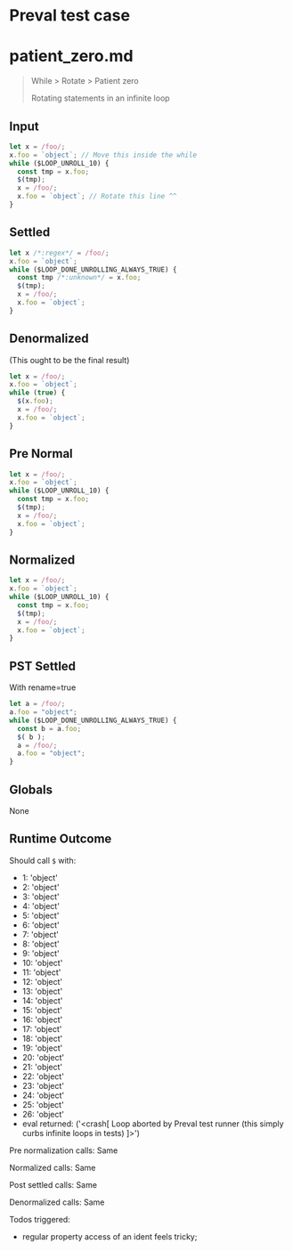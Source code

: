 # Preval test case

# patient_zero.md

> While > Rotate > Patient zero
>
> Rotating statements in an infinite loop

## Input

`````js filename=intro
let x = /foo/;
x.foo = `object`; // Move this inside the while
while ($LOOP_UNROLL_10) {
  const tmp = x.foo;
  $(tmp);
  x = /foo/;
  x.foo = `object`; // Rotate this line ^^
}
`````

## Settled


`````js filename=intro
let x /*:regex*/ = /foo/;
x.foo = `object`;
while ($LOOP_DONE_UNROLLING_ALWAYS_TRUE) {
  const tmp /*:unknown*/ = x.foo;
  $(tmp);
  x = /foo/;
  x.foo = `object`;
}
`````

## Denormalized
(This ought to be the final result)

`````js filename=intro
let x = /foo/;
x.foo = `object`;
while (true) {
  $(x.foo);
  x = /foo/;
  x.foo = `object`;
}
`````

## Pre Normal


`````js filename=intro
let x = /foo/;
x.foo = `object`;
while ($LOOP_UNROLL_10) {
  const tmp = x.foo;
  $(tmp);
  x = /foo/;
  x.foo = `object`;
}
`````

## Normalized


`````js filename=intro
let x = /foo/;
x.foo = `object`;
while ($LOOP_UNROLL_10) {
  const tmp = x.foo;
  $(tmp);
  x = /foo/;
  x.foo = `object`;
}
`````

## PST Settled
With rename=true

`````js filename=intro
let a = /foo/;
a.foo = "object";
while ($LOOP_DONE_UNROLLING_ALWAYS_TRUE) {
  const b = a.foo;
  $( b );
  a = /foo/;
  a.foo = "object";
}
`````

## Globals

None

## Runtime Outcome

Should call `$` with:
 - 1: 'object'
 - 2: 'object'
 - 3: 'object'
 - 4: 'object'
 - 5: 'object'
 - 6: 'object'
 - 7: 'object'
 - 8: 'object'
 - 9: 'object'
 - 10: 'object'
 - 11: 'object'
 - 12: 'object'
 - 13: 'object'
 - 14: 'object'
 - 15: 'object'
 - 16: 'object'
 - 17: 'object'
 - 18: 'object'
 - 19: 'object'
 - 20: 'object'
 - 21: 'object'
 - 22: 'object'
 - 23: 'object'
 - 24: 'object'
 - 25: 'object'
 - 26: 'object'
 - eval returned: ('<crash[ Loop aborted by Preval test runner (this simply curbs infinite loops in tests) ]>')

Pre normalization calls: Same

Normalized calls: Same

Post settled calls: Same

Denormalized calls: Same

Todos triggered:
- regular property access of an ident feels tricky;
